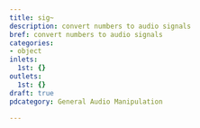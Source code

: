 ```yaml
---
title: sig~
description: convert numbers to audio signals
bref: convert numbers to audio signals
categories:
- object
inlets:
  1st: {}
outlets:
  1st: {}
draft: true
pdcategory: General Audio Manipulation

---
```


